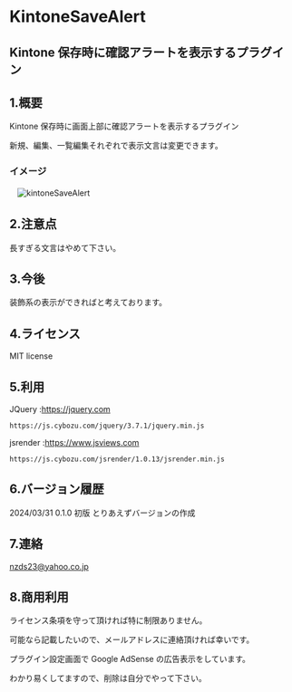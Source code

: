 # KintoneSaveAlert

## Kintone 保存時に確認アラートを表示するプラグイン

## 1.概要

Kintone 保存時に画面上部に確認アラートを表示するプラグイン

新規、編集、一覧編集それぞれで表示文言は変更できます。


### イメージ

　![kintoneSaveAlert](https://github.com/noz-23/KintoneSaveAlert/assets/160399039/91aff51f-bbaa-4b24-8637-20a9ee79730d)

## 2.注意点

長すぎる文言はやめて下さい。

## 3.今後

装飾系の表示ができればと考えております。


## 4.ライセンス

MIT license

## 5.利用

JQuery   :https://jquery.com

    https://js.cybozu.com/jquery/3.7.1/jquery.min.js
          

jsrender :https://www.jsviews.com

    https://js.cybozu.com/jsrender/1.0.13/jsrender.min.js


## 6.バージョン履歴

 2024/03/31 0.1.0 初版 とりあえずバージョンの作成
 

## 7.連絡

nzds23@yahoo.co.jp

## 8.商用利用

ライセンス条項を守って頂ければ特に制限ありません。

可能なら記載したいので、メールアドレスに連絡頂ければ幸いです。

プラグイン設定画面で Google AdSense の広告表示をしています。

わかり易くしてますので、削除は自分でやって下さい。
